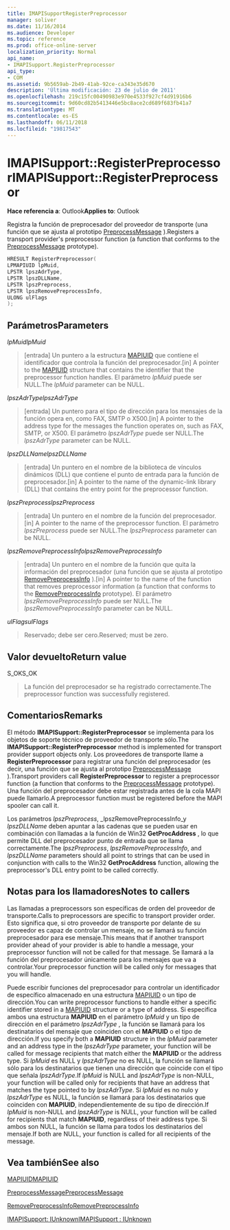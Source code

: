 ```yaml
---
title: IMAPISupportRegisterPreprocessor
manager: soliver
ms.date: 11/16/2014
ms.audience: Developer
ms.topic: reference
ms.prod: office-online-server
localization_priority: Normal
api_name:
- IMAPISupport.RegisterPreprocessor
api_type:
- COM
ms.assetid: 9b5659ab-2b49-41ab-92ce-ca343e35d670
description: 'Última modificación: 23 de julio de 2011'
ms.openlocfilehash: 219c15fc00490983e970e4533f927cf4d91916b6
ms.sourcegitcommit: 9d60cd82b5413446e5bc8ace2cd689f683fb41a7
ms.translationtype: MT
ms.contentlocale: es-ES
ms.lasthandoff: 06/11/2018
ms.locfileid: "19817543"
---
```

# <a name="imapisupportregisterpreprocessor"></a><span data-ttu-id="edb2d-103">IMAPISupport::RegisterPreprocessor</span><span class="sxs-lookup"><span data-stu-id="edb2d-103">IMAPISupport::RegisterPreprocessor</span></span>

  
  
<span data-ttu-id="edb2d-104">**Hace referencia a**: Outlook</span><span class="sxs-lookup"><span data-stu-id="edb2d-104">**Applies to**: Outlook</span></span> 
  
<span data-ttu-id="edb2d-105">Registra la función de preprocesador del proveedor de transporte (una función que se ajusta al prototipo [PreprocessMessage](preprocessmessage.md) ).</span><span class="sxs-lookup"><span data-stu-id="edb2d-105">Registers a transport provider's preprocessor function (a function that conforms to the [PreprocessMessage](preprocessmessage.md) prototype).</span></span> 
  
```cpp
HRESULT RegisterPreprocessor(
LPMAPIUID lpMuid,
LPSTR lpszAdrType,
LPSTR lpszDLLName,
LPSTR lpszPreprocess,
LPSTR lpszRemovePreprocessInfo,
ULONG ulFlags
);
```

## <a name="parameters"></a><span data-ttu-id="edb2d-106">Parámetros</span><span class="sxs-lookup"><span data-stu-id="edb2d-106">Parameters</span></span>

 <span data-ttu-id="edb2d-107">_lpMuid_</span><span class="sxs-lookup"><span data-stu-id="edb2d-107">_lpMuid_</span></span>
  
> <span data-ttu-id="edb2d-108">[entrada] Un puntero a la estructura [MAPIUID](mapiuid.md) que contiene el identificador que controla la función del preprocesador.</span><span class="sxs-lookup"><span data-stu-id="edb2d-108">[in] A pointer to the [MAPIUID](mapiuid.md) structure that contains the identifier that the preprocessor function handles.</span></span> <span data-ttu-id="edb2d-109">El parámetro _lpMuid_ puede ser NULL.</span><span class="sxs-lookup"><span data-stu-id="edb2d-109">The  _lpMuid_ parameter can be NULL.</span></span> 
    
 <span data-ttu-id="edb2d-110">_lpszAdrType_</span><span class="sxs-lookup"><span data-stu-id="edb2d-110">_lpszAdrType_</span></span>
  
> <span data-ttu-id="edb2d-111">[entrada] Un puntero para el tipo de dirección para los mensajes de la función opera en, como FAX, SMTP o X500.</span><span class="sxs-lookup"><span data-stu-id="edb2d-111">[in] A pointer to the address type for the messages the function operates on, such as FAX, SMTP, or X500.</span></span> <span data-ttu-id="edb2d-112">El parámetro _lpszAdrType_ puede ser NULL.</span><span class="sxs-lookup"><span data-stu-id="edb2d-112">The  _lpszAdrType_ parameter can be NULL.</span></span> 
    
 <span data-ttu-id="edb2d-113">_lpszDLLName_</span><span class="sxs-lookup"><span data-stu-id="edb2d-113">_lpszDLLName_</span></span>
  
> <span data-ttu-id="edb2d-114">[entrada] Un puntero en el nombre de la biblioteca de vínculos dinámicos (DLL) que contiene el punto de entrada para la función de preprocesador.</span><span class="sxs-lookup"><span data-stu-id="edb2d-114">[in] A pointer to the name of the dynamic-link library (DLL) that contains the entry point for the preprocessor function.</span></span>
    
 <span data-ttu-id="edb2d-115">_lpszPreprocess_</span><span class="sxs-lookup"><span data-stu-id="edb2d-115">_lpszPreprocess_</span></span>
  
> <span data-ttu-id="edb2d-116">[entrada] Un puntero en el nombre de la función del preprocesador.</span><span class="sxs-lookup"><span data-stu-id="edb2d-116">[in] A pointer to the name of the preprocessor function.</span></span> <span data-ttu-id="edb2d-117">El parámetro _lpszPreprocess_ puede ser NULL.</span><span class="sxs-lookup"><span data-stu-id="edb2d-117">The  _lpszPreprocess_ parameter can be NULL.</span></span> 
    
 <span data-ttu-id="edb2d-118">_lpszRemovePreprocessInfo_</span><span class="sxs-lookup"><span data-stu-id="edb2d-118">_lpszRemovePreprocessInfo_</span></span>
  
> <span data-ttu-id="edb2d-119">[entrada] Un puntero en el nombre de la función que quita la información del preprocesador (una función que se ajusta al prototipo [RemovePreprocessInfo](removepreprocessinfo.md) ).</span><span class="sxs-lookup"><span data-stu-id="edb2d-119">[in] A pointer to the name of the function that removes preprocessor information (a function that conforms to the [RemovePreprocessInfo](removepreprocessinfo.md) prototype).</span></span> <span data-ttu-id="edb2d-120">El parámetro _lpszRemovePreprocessInfo_ puede ser NULL.</span><span class="sxs-lookup"><span data-stu-id="edb2d-120">The  _lpszRemovePreprocessInfo_ parameter can be NULL.</span></span> 
    
 <span data-ttu-id="edb2d-121">_ulFlags_</span><span class="sxs-lookup"><span data-stu-id="edb2d-121">_ulFlags_</span></span>
  
> <span data-ttu-id="edb2d-122">Reservado; debe ser cero.</span><span class="sxs-lookup"><span data-stu-id="edb2d-122">Reserved; must be zero.</span></span>
    
## <a name="return-value"></a><span data-ttu-id="edb2d-123">Valor devuelto</span><span class="sxs-lookup"><span data-stu-id="edb2d-123">Return value</span></span>

<span data-ttu-id="edb2d-124">S_OK</span><span class="sxs-lookup"><span data-stu-id="edb2d-124">S_OK</span></span> 
  
> <span data-ttu-id="edb2d-125">La función del preprocesador se ha registrado correctamente.</span><span class="sxs-lookup"><span data-stu-id="edb2d-125">The preprocessor function was successfully registered.</span></span>
    
## <a name="remarks"></a><span data-ttu-id="edb2d-126">Comentarios</span><span class="sxs-lookup"><span data-stu-id="edb2d-126">Remarks</span></span>

<span data-ttu-id="edb2d-127">El método **IMAPISupport::RegisterPreprocessor** se implementa para los objetos de soporte técnico de proveedor de transporte sólo.</span><span class="sxs-lookup"><span data-stu-id="edb2d-127">The **IMAPISupport::RegisterPreprocessor** method is implemented for transport provider support objects only.</span></span> <span data-ttu-id="edb2d-128">Los proveedores de transporte llame a **RegisterPreprocessor** para registrar una función del preprocesador (es decir, una función que se ajusta al prototipo [PreprocessMessage](preprocessmessage.md) ).</span><span class="sxs-lookup"><span data-stu-id="edb2d-128">Transport providers call **RegisterPreprocessor** to register a preprocessor function (a function that conforms to the [PreprocessMessage](preprocessmessage.md) prototype).</span></span> <span data-ttu-id="edb2d-129">Una función del preprocesador debe estar registrada antes de la cola MAPI puede llamarlo.</span><span class="sxs-lookup"><span data-stu-id="edb2d-129">A preprocessor function must be registered before the MAPI spooler can call it.</span></span> 
  
<span data-ttu-id="edb2d-130">Los parámetros _lpszPreprocess_, _lpszRemovePreprocessInfo_y _lpszDLLName_ deben apuntar a las cadenas que se pueden usar en combinación con llamadas a la función de Win32 **GetProcAddress** , lo que permite DLL del preprocesador punto de entrada que se llama correctamente.</span><span class="sxs-lookup"><span data-stu-id="edb2d-130">The  _lpszPreprocess_,  _lpszRemovePreprocessInfo_, and  _lpszDLLName_ parameters should all point to strings that can be used in conjunction with calls to the Win32 **GetProcAddress** function, allowing the preprocessor's DLL entry point to be called correctly.</span></span> 
  
## <a name="notes-to-callers"></a><span data-ttu-id="edb2d-131">Notas para los llamadores</span><span class="sxs-lookup"><span data-stu-id="edb2d-131">Notes to callers</span></span>

<span data-ttu-id="edb2d-132">Las llamadas a preprocessors son específicas de orden del proveedor de transporte.</span><span class="sxs-lookup"><span data-stu-id="edb2d-132">Calls to preprocessors are specific to transport provider order.</span></span> <span data-ttu-id="edb2d-133">Esto significa que, si otro proveedor de transporte por delante de su proveedor es capaz de controlar un mensaje, no se llamará su función preprocesador para ese mensaje.</span><span class="sxs-lookup"><span data-stu-id="edb2d-133">This means that if another transport provider ahead of your provider is able to handle a message, your preprocessor function will not be called for that message.</span></span> <span data-ttu-id="edb2d-134">Se llamará a la función del preprocesador únicamente para los mensajes que va a controlar.</span><span class="sxs-lookup"><span data-stu-id="edb2d-134">Your preprocessor function will be called only for messages that you will handle.</span></span>
  
<span data-ttu-id="edb2d-135">Puede escribir funciones del preprocesador para controlar un identificador de específico almacenado en una estructura [MAPIUID](mapiuid.md) o un tipo de dirección.</span><span class="sxs-lookup"><span data-stu-id="edb2d-135">You can write preprocessor functions to handle either a specific identifier stored in a [MAPIUID](mapiuid.md) structure or a type of address.</span></span> <span data-ttu-id="edb2d-136">Si especifica ambos una estructura **MAPIUID** en el parámetro _lpMuid_ y un tipo de dirección en el parámetro _lpszAdrType_ , la función se llamará para los destinatarios del mensaje que coinciden con el **MAPIUID** o el tipo de dirección.</span><span class="sxs-lookup"><span data-stu-id="edb2d-136">If you specify both a **MAPIUID** structure in the  _lpMuid_ parameter and an address type in the  _lpszAdrType_ parameter, your function will be called for message recipients that match either the **MAPIUID** or the address type.</span></span> <span data-ttu-id="edb2d-137">Si _lpMuid_ es NULL y _lpszAdrType_ no es NULL, la función se llamará sólo para los destinatarios que tienen una dirección que coincide con el tipo que señala _lpszAdrType_.</span><span class="sxs-lookup"><span data-stu-id="edb2d-137">If  _lpMuid_ is NULL and  _lpszAdrType_ is non-NULL, your function will be called only for recipients that have an address that matches the type pointed to by  _lpszAdrType_.</span></span> <span data-ttu-id="edb2d-138">Si _lpMuid_ es no nulo y _lpszAdrType_ es NULL, la función se llamará para los destinatarios que coinciden con **MAPIUID**, independientemente de su tipo de dirección.</span><span class="sxs-lookup"><span data-stu-id="edb2d-138">If  _lpMuid_ is non-NULL and  _lpszAdrType_ is NULL, your function will be called for recipients that match **MAPIUID**, regardless of their address type.</span></span> <span data-ttu-id="edb2d-139">Si ambos son NULL, la función se llama para todos los destinatarios del mensaje.</span><span class="sxs-lookup"><span data-stu-id="edb2d-139">If both are NULL, your function is called for all recipients of the message.</span></span>
  
## <a name="see-also"></a><span data-ttu-id="edb2d-140">Vea también</span><span class="sxs-lookup"><span data-stu-id="edb2d-140">See also</span></span>



[<span data-ttu-id="edb2d-141">MAPIUID</span><span class="sxs-lookup"><span data-stu-id="edb2d-141">MAPIUID</span></span>](mapiuid.md)
  
[<span data-ttu-id="edb2d-142">PreprocessMessage</span><span class="sxs-lookup"><span data-stu-id="edb2d-142">PreprocessMessage</span></span>](preprocessmessage.md)
  
[<span data-ttu-id="edb2d-143">RemovePreprocessInfo</span><span class="sxs-lookup"><span data-stu-id="edb2d-143">RemovePreprocessInfo</span></span>](removepreprocessinfo.md)
  
[<span data-ttu-id="edb2d-144">IMAPISupport: IUnknown</span><span class="sxs-lookup"><span data-stu-id="edb2d-144">IMAPISupport : IUnknown</span></span>](imapisupportiunknown.md)

